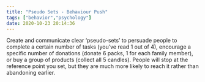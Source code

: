 ```yaml
---
title: "Pseudo Sets - Behaviour Push"
tags: ["behavior","psychology"]
date: 2020-10-23 20:14:36
---
```


Create and communicate clear ‘pseudo-sets’ to persuade people to complete a certain number of tasks (you’ve read 1 out of 4), encourage a specific number of donations (donate 6 packs, 1 for each family member), or buy a group of products (collect all 5 candles). People will stop at the reference point you set, but they are much more likely to reach it rather than abandoning earlier.
